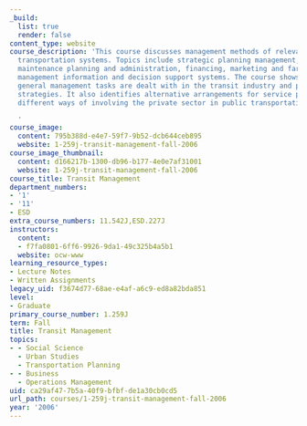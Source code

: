 ```yaml
---
_build:
  list: true
  render: false
content_type: website
course_description: 'This course discusses management methods of relevance to public
  transportation systems. Topics include strategic planning management, labor relations,
  maintenance planning and administration, financing, marketing and fare policy, and
  management information and decision support systems. The course shows how these
  general management tasks are dealt with in the transit industry and presents alternative
  strategies. It also identifies alternative arrangements for service provision, including
  different ways of involving the private sector in public transportation.

  '
course_image:
  content: 795b388d-e4e7-59f7-9b52-dcb644ceb895
  website: 1-259j-transit-management-fall-2006
course_image_thumbnail:
  content: d166217b-1300-db96-b177-4e0e7af31001
  website: 1-259j-transit-management-fall-2006
course_title: Transit Management
department_numbers:
- '1'
- '11'
- ESD
extra_course_numbers: 11.542J,ESD.227J
instructors:
  content:
  - f7fa0801-6ff6-9926-9da1-49c325b4a5b1
  website: ocw-www
learning_resource_types:
- Lecture Notes
- Written Assignments
legacy_uid: f3674d77-68ae-e4af-a6c9-ed8a82bda851
level:
- Graduate
primary_course_number: 1.259J
term: Fall
title: Transit Management
topics:
- - Social Science
  - Urban Studies
  - Transportation Planning
- - Business
  - Operations Management
uid: ca29af47-7b5a-40f9-bfbf-de1a30cb0cd5
url_path: courses/1-259j-transit-management-fall-2006
year: '2006'
---
```

